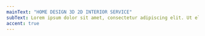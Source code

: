 ```yaml
---
mainText: "HOME DESIGN 3D 2D INTERIOR SERVICE"
subText: Lorem ipsum dolor sit amet, consectetur adipiscing elit. Ut elit tellus, luctus nec ullamcorper mattis, pulvinar dapibus leo.
accent: true
---
```

